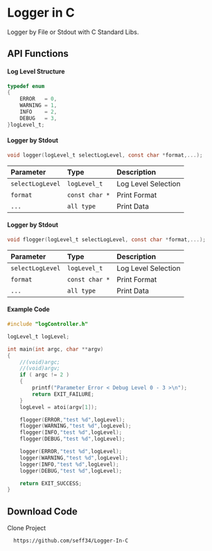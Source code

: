 
# Logger in C

Logger by File or Stdout with C Standard Libs.




## API Functions

#### Log Level Structure
```c
typedef enum
{
    ERROR   = 0,
    WARNING = 1,
    INFO    = 2, 
    DEBUG   = 3, 
}logLevel_t; 
```

#### Logger by Stdout
```c
void logger(logLevel_t selectLogLevel, const char *format,...);
```

| Parameter | Type     | Description                |
| :-------- | :------- | :------------------------- |
| `selectLogLevel` | `logLevel_t` | Log Level Selection|
| `format` | `const char *` | Print Format|
| `...` |`all type`   | Print Data|

#### Logger by Stdout
```c
void flogger(logLevel_t selectLogLevel, const char *format,...);
```

| Parameter | Type     | Description                |
| :-------- | :------- | :------------------------- |
| `selectLogLevel` | `logLevel_t` | Log Level Selection|
| `format` | `const char *` | Print Format|
| `...` |`all type`   | Print Data|

#### Example Code
```c
#include "logController.h"

logLevel_t logLevel;

int main(int argc, char **argv)
{
    //(void)argc;
    //(void)argv; 
    if ( argc != 2 )
    {
        printf("Parameter Error < Debug Level 0 - 3 >\n");
        return EXIT_FAILURE;
    }
    logLevel = atoi(argv[1]);

    flogger(ERROR,"test %d",logLevel); 
    flogger(WARNING,"test %d",logLevel);   
    flogger(INFO,"test %d",logLevel);  
    flogger(DEBUG,"test %d",logLevel);   

    logger(ERROR,"test %d",logLevel);   
    logger(WARNING,"test %d",logLevel);   
    logger(INFO,"test %d",logLevel);   
    logger(DEBUG,"test %d",logLevel); 

    return EXIT_SUCCESS;
}
```


## Download Code

Clone Project

```bash
  https://github.com/seff34/Logger-In-C
```


  